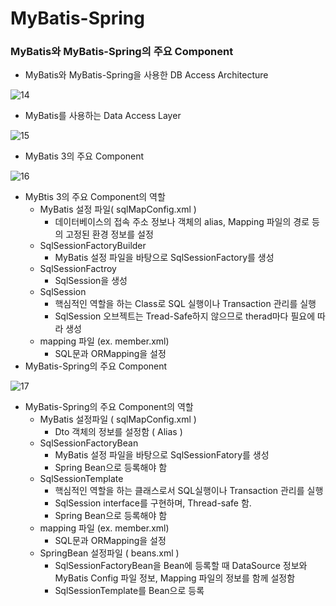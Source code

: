 # MyBatis-Spring

### MyBatis와 MyBatis-Spring의 주요 Component

- MyBatis와 MyBatis-Spring을 사용한 DB Access Architecture

![14](https://user-images.githubusercontent.com/77624879/166157992-7950538c-a528-4d98-ad8d-15bd7d97fbd7.png)

- MyBatis를 사용하는 Data Access Layer

![15](https://user-images.githubusercontent.com/77624879/166157993-c67f7b9f-6cad-438d-8355-3348f9aa1172.png)

- MyBatis 3의 주요 Component

![16](https://user-images.githubusercontent.com/77624879/166157994-72109c01-90d1-42ee-a609-4b8284460fb1.png)

- MyBtis 3의 주요 Component의 역할
    - MyBatis 설정 파일( sqlMapConfig.xml )
        - 데이터베이스의 접속 주소 정보나 객체의 alias, Mapping 파일의 경로 등의 고정된 환경 정보를 설정
    - SqlSessionFactoryBuilder
        - MyBatis 설정 파일을 바탕으로 SqlSessionFactory를 생성
    - SqlSessionFactroy
        - SqlSession을 생성
    - SqlSession
        - 핵심적인 역할을 하는 Class로 SQL 실행이나 Transaction 관리를 실행
        - SqlSession 오브젝트는 Tread-Safe하지 않으므로 therad마다 필요에 따라 생성
    - mapping 파일 (ex. member.xml)
        - SQL문과 ORMapping을 설정
- MyBatis-Spring의 주요 Component

![17](https://user-images.githubusercontent.com/77624879/166157996-9fcd59bc-0112-4bc1-bc76-b0de04975944.png)

- MyBatis-Spring의 주요 Component의 역할
    - MyBatis 설정파일 ( sqlMapConfig.xml )
        - Dto 객체의 정보를 설정함 ( Alias )
    - SqlSessionFactoryBean
        - MyBatis 설정 파일을 바탕으로 SqlSessionFatory를 생성
        - Spring Bean으로 등록해야 함
    - SqlSessionTemplate
        - 핵심적인 역할을 하는 클래스로서 SQL실행이나 Transaction 관리를 실행
        - SqlSession interface를 구현하며, Thread-safe 함.
        - Spring Bean으로 등록해야 함
    - mapping 파일 (ex. member.xml)
        - SQL문과 ORMapping을 설정
    - SpringBean 설정파일 ( beans.xml )
        - SqlSessionFactoryBean을 Bean에 등록할 때 DataSource 정보와 MyBatis Config 파일 정보, Mapping 파일의 정보를 함께 설정함
        - SqlSessionTemplate를 Bean으로 등록
